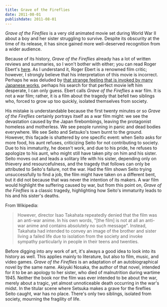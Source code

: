 ```yaml
---
title: Grave of the Fireflies
date: 2011-08-01
publishdate: 2011-08-01
---
```


<i>Grave of the Fireflies</i> is a very old animated movie set during World War
II about a boy and her sister struggling to survive.  Despite its obscurity at
the time of its release, it has since gained more well-deserved recognition from
a wider audience.

Because of its history, <i>Grave of the Fireflies</i> already has a lot of
written reviews and summaries, so I won't bother with either; you can read Roger
Ebert's <a
href="http://rogerebert.suntimes.com/apps/pbcs.dll/article?AID=/20000319/REVIEWS08/3190301/1023">here</a>.
As I understand it, Roger Ebert is a renowned film critic; however, I strongly
believe that his interpretation of this movie is incorrect.  Perhaps he was
deluded by <a
href="https://secure.wikimedia.org/wikipedia/en/wiki/Wabi-sabi">that strange
feeling that is invoked by many Japanese works</a>, perhaps his search for that
perfect movie left him desperate, I can only guess.  Ebert calls <i>Grave of the
Fireflies</i> a war film.  It is not a war film; rather, it is a film about the
tragedy that befell two siblings who, forced to grow up too quickly, isolated
themselves from society.

His mistake is understandable because the first twenty minutes or so
<i>Grave of the Fireflies</i> certainly portrays itself as a war film
might: we see the devastation caused by the Japan firebombings, leaving
the protagonist homeless and motherless.  We see people running in panic
and dead bodies everywhere.  We see Seito and Setsuko's town burnt to
the ground.  However, this façade is shattered by one specific event:
when Seito asks for more food, his aunt refuses, criticizing Seito for
not contributing to society.  Due to his immaturity, he doesn't work,
and due to his pride, he refuses to apologize to his aunt, who might
still have taken pity on him and his sister.  Seito moves out and leads
a solitary life with his sister, depending only on thievery and
resourcefulness, and the tragedy that follows can only be attributed to
Seito's failure, not the war.  Had the film shown Seito trying
unsuccessfully to find a job, the film might have taken on a different
bent, but it did not because that was never the intention of its makers.
A war film would highlight the suffering caused by war, but from this
point on, <i>Grave of the Fireflies</i> is a classic tragedy,
highlighting how Seito's immaturity leads to his and his sister's
deaths.

From Wikipedia:

> However, director Isao Takahata repeatedly denied that the film was an
anti-war anime. In his own words, "[the film] is not at all an anti-war
anime and contains absolutely no such message". Instead, Takahata had
intended to convey an image of the brother and sister living a failed
life due to isolation from the society and invoke sympathy particularly
in people in their teens and twenties.

Before digging into any work of art, it's always a good idea to look
into its history as well.  This applies mainly to literature, but also
to film, music, and video games.  <i>Grave of the Fireflies</i> is an
adaptation of an autobiographical novel by the same name.  Akiyuki
Nosaka, the author of that novel, intended for it to be an apology to
her sister, who died of malnutrition during wartime 1945. Neither the
book nor the film was ever intended to be about the war, merely about a
tragic, yet almost unnoticeable death occurring in the war's midst.  In
the titular scene where Setsuka makes a grave for the fireflies Seito
caught, war has no place.  There's only two siblings, isolated from
society, mourning the fragility of life.
